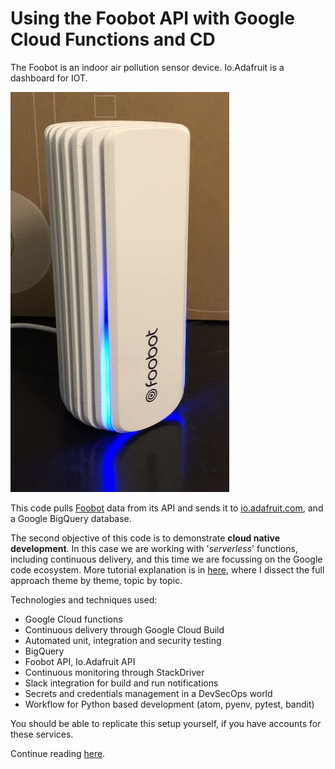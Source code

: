 # Using the Foobot API with Google Cloud Functions and CD
The Foobot is an indoor air pollution sensor device.
Io.Adafruit is a dashboard for IOT.

![foobot picture](/txt/foobotpicture.jpg)

This code pulls [Foobot](http://foobot.io) data from its API and sends it to [io.adafruit.com](http://io.adafruit.com), and a Google BigQuery database.

<!---
your comment goes here
In the readme, the audience is those who wish to
figure out if they should read any further
-->

The second objective of this code is to demonstrate **cloud native development**. In this case we are working with '_serverless_' functions, including continuous delivery, and
this time we are focussing on the Google code ecosystem. More tutorial explanation is in [here](main.md), where I dissect the full approach theme by theme, topic by topic.

Technologies and techniques used:
- Google Cloud functions
- Continuous delivery through Google Cloud Build
- Automated unit, integration and security testing
- BigQuery
- Foobot API, Io.Adafruit API
- Continuous monitoring through StackDriver
- Slack integration for build and run notifications
- Secrets and credentials management in a DevSecOps world
- Workflow for Python based development (atom, pyenv, pytest, bandit)

You should be able to replicate this setup yourself, if you have accounts for
these services.

Continue reading [here](main.md).
